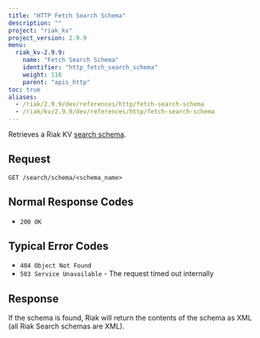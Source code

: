 ```yaml
---
title: "HTTP Fetch Search Schema"
description: ""
project: "riak_kv"
project_version: 2.9.9
menu:
  riak_kv-2.9.9:
    name: "Fetch Search Schema"
    identifier: "http_fetch_search_schema"
    weight: 116
    parent: "apis_http"
toc: true
aliases:
  - /riak/2.9.9/dev/references/http/fetch-search-schema
  - /riak/kv/2.9.9/dev/references/http/fetch-search-schema
---
```


Retrieves a Riak KV [search schema]({{<baseurl>}}riak/kv/2.9.9/developing/usage/search-schemas).

## Request

```
GET /search/schema/<schema_name>
```

## Normal Response Codes

* `200 OK`

## Typical Error Codes

* `404 Object Not Found`
* `503 Service Unavailable` - The request timed out internally

## Response

If the schema is found, Riak will return the contents of the schema as
XML (all Riak Search schemas are XML).




